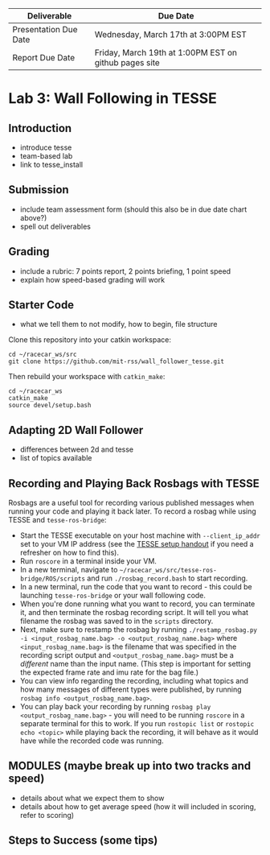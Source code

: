 | Deliverable | Due Date              |
|---------------|----------------------------------------------------------------------------|
| Presentation Due Date  | Wednesday, March 17th at 3:00PM EST                |
| Report Due Date     | Friday, March 19th at 1:00PM EST on github pages site |


# Lab 3: Wall Following in TESSE

## Introduction

- introduce tesse
- team-based lab
- link to tesse_install

## Submission

- include team assessment form (should this also be in due date chart above?)
- spell out deliverables

## Grading

- include a rubric: 7 points report, 2 points briefing, 1 point speed
- explain how speed-based grading will work

## Starter Code

- what we tell them to not modify, how to begin, file structure

Clone this repository into your catkin workspace:

    cd ~/racecar_ws/src
    git clone https://github.com/mit-rss/wall_follower_tesse.git

Then rebuild your workspace with `catkin_make`:

    cd ~/racecar_ws
    catkin_make
    source devel/setup.bash



## Adapting 2D Wall Follower
- differences between 2d and tesse
- list of topics available

## Recording and Playing Back Rosbags with TESSE

Rosbags are a useful tool for recording various published messages when running your code and playing it back later. To record a rosbag while using TESSE and `tesse-ros-bridge`:
- Start the TESSE executable on your host machine with `--client_ip_addr` set to your VM IP address (see the [TESSE setup handout](https://github.com/mit-rss/tesse_install) if you need a refresher on how to find this).
- Run `roscore` in a terminal inside your VM.
- In a new terminal, navigate to `~/racecar_ws/src/tesse-ros-bridge/ROS/scripts` and run `./rosbag_record.bash` to start recording.
- In a new terminal, run the code that you want to record - this could be launching `tesse-ros-bridge` or your wall following code.
- When you're done running what you want to record, you can terminate it, and then terminate the rosbag recording script. It will tell you what filename the rosbag was saved to in the `scripts` directory.
- Next, make sure to restamp the rosbag by running `./restamp_rosbag.py -i <input_rosbag_name.bag> -o <output_rosbag_name.bag>` where `<input_rosbag_name.bag>` is the filename that was specified in the recording script output and `<output_rosbag_name.bag>` must be a *different* name than the input name. (This step is important for setting the expected frame rate and imu rate for the bag file.)
- You can view info regarding the recording, including what topics and how many messages of different types were published, by running `rosbag info <output_rosbag_name.bag>`.
- You can play back your recording by running `rosbag play <output_rosbag_name.bag>` - you will need to be running `roscore` in a separate terminal for this to work. If you run `rostopic list` or `rostopic echo <topic>` while playing back the recording, it will behave as it would have while the recorded code was running.

## MODULES (maybe break up into two tracks and speed)

- details about what we expect them to show
- details about how to get average speed (how it will included in scoring, refer to scoring)

## Steps to Success (some tips)
